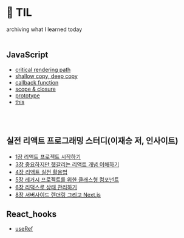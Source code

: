 # 📝 TIL

archiving what I learned today
<br />
<br />

## JavaScript

-   [critical rendering path](https://github.com/seoyoung-dev/TIL/blob/main/notes/JavaScript/crtical_rendering_path.md)
-   [shallow copy, deep copy](https://github.com/seoyoung-dev/TIL/blob/main/notes/JavaScript/shallow_copy_deep_copy.md)
-   [callback function](https://github.com/seoyoung-dev/TIL/blob/main/notes/JavaScript/call_back_function.md)
-   [scope & closure](https://github.com/seoyoung-dev/TIL/blob/main/notes/JavaScript/scope_closure.md)
-   [prototype](https://github.com/seoyoung-dev/TIL/blob/main/notes/JavaScript/prototype.md)
-   [this](https://github.com/seoyoung-dev/TIL/blob/main/notes/JavaScript/thisf.md)

<br />
<br />

## 실전 리액트 프로그래밍 스터디(이재승 저, 인사이트)

-   [1장 리액트 프로젝트 시작하기](https://github.com/seoyoung-dev/TIL/blob/main/notes/react_programming/chapter_1.md)
-   [3장 중요하지만 헷갈리는 리액트 개념 이해하기](https://github.com/seoyoung-dev/TIL/blob/main/notes/react_programming/chapter_3.md)
-   [4장 리액트 실전 활용법](https://github.com/seoyoung-dev/TIL/blob/main/notes/react_programming/chapter_4.md)
-   [5장 레거시 프로젝트를 위한 클래스형 컴포넌트](https://github.com/seoyoung-dev/TIL/blob/main/notes/react_programming/chapter_5.md)
-   [6장 리덕스로 상태 관리하기](https://github.com/seoyoung-dev/TIL/blob/main/notes/react_programming/chapter_6.md)
-   [8장 서버사이드 렌더링 그리고 Next.js](https://github.com/seoyoung-dev/TIL/blob/main/notes/react_programming/chapter_8.md)

## React_hooks

-   [useRef](https://github.com/seoyoung-dev/TIL/blob/main/notes/React_hooks/useRef.md)
